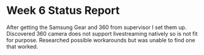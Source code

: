 # Week 6 Status Report

After getting the Samsung Gear and 360 from supervisor I set them up.
Discovered 360 camera does not support livestreaming natively so is not fit for purpose.
Researched possible workarounds but was unable to find one that worked.
